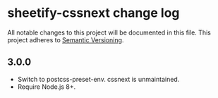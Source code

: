 # sheetify-cssnext change log
All notable changes to this project will be documented in this file.
This project adheres to [Semantic Versioning](http://semver.org/).

## 3.0.0
* Switch to postcss-preset-env. cssnext is unmaintained.
* Require Node.js 8+.
